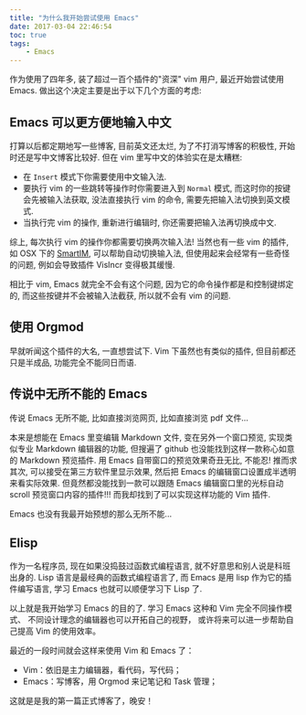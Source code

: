 ```yaml
---
title: "为什么我开始尝试使用 Emacs"
date: 2017-03-04 22:46:54
toc: true
tags:
    - Emacs
---
```


作为使用了四年多, 装了超过一百个插件的"资深" vim 用户, 最近开始尝试使用 Emacs. 做出这个决定主要是出于以下几个方面的考虑:

<!--more-->

## Emacs 可以更方便地输入中文

打算以后都定期地写一些博客, 目前英文还太烂, 为了不打消写博客的积极性, 开始时还是写中文博客比较好. 但在 vim 里写中文的体验实在是太糟糕:

- 在 `Insert` 模式下你需要使用中文输入法.
- 要执行 vim 的一些跳转等操作时你需要进入到 `Normal` 模式, 而这时你的按键会先被输入法获取, 没法直接执行 vim 的命令, 需要先把输入法切换到英文模式.
- 当执行完 vim 的操作, 重新进行编辑时, 你还需要把输入法再切换成中文.

综上, 每次执行 vim 的操作你都需要切换两次输入法! 当然也有一些 vim 的插件, 如 OSX 下的 [SmartIM](https://github.com/ybian/smartim.git),
可以帮助自动切换输入法, 但使用起来会经常有一些奇怪的问题, 例如会导致插件 VisIncr 变得极其缓慢.

相比于 vim, Emacs 就完全不会有这个问题, 因为它的命令操作都是和控制键绑定的, 而这些按键并不会被输入法截获, 所以就不会有 vim 的问题.

## 使用 Orgmod

早就听闻这个插件的大名, 一直想尝试下. Vim 下虽然也有类似的插件, 但目前都还只是半成品, 功能完全不能同日而语.

## 传说中无所不能的 Emacs

 传说 Emacs 无所不能, 比如直接浏览网页, 比如直接浏览 pdf 文件...
 
 本来是想能在 Emacs 里变编辑 Markdown 文件, 变在另外一个窗口预览, 实现类似专业 Markdown 编辑器的功能,
 但搜遍了 github 也没能找到这样一款称心如意的 Markdown 预览插件.  用 Emacs 自带窗口的预览效果奇丑无比, 不能忍!
 推而求其次, 可以接受在第三方软件里显示效果, 然后把 Emacs 的编辑窗口设置成半透明来看实际效果.
 但竟然都没能找到一款可以跟随 Emacs 编辑窗口里的光标自动 scroll 预览窗口内容的插件!!!
 而我却找到了可以实现这样功能的 Vim 插件.
 
 Emacs 也没有我最开始预想的那么无所不能...

##  Elisp

 作为一名程序员, 现在如果没捣鼓过函数式编程语言, 就不好意思和别人说是科班出身的. Lisp 语言是最经典的函数式编程语言了,
 而 Emacs 是用 lisp 作为它的插件编写语言, 学习 Emacs 也就可以顺便学习下 Lisp 了.
 
以上就是我开始学习 Emacs 的目的了. 学习 Emacs 这种和 Vim 完全不同操作模式、 不同设计理念的编辑器也可以开拓自己的视野，
或许将来可以进一步帮助自己提高 Vim 的使用效率。

最近的一段时间就会这样来使用 Vim 和 Emacs 了：
- Vim：依旧是主力编辑器，看代码，写代码；
- Emacs：写博客，用 Orgmod 来记笔记和 Task 管理；

这就是是我的第一篇正式博客了，晚安！
